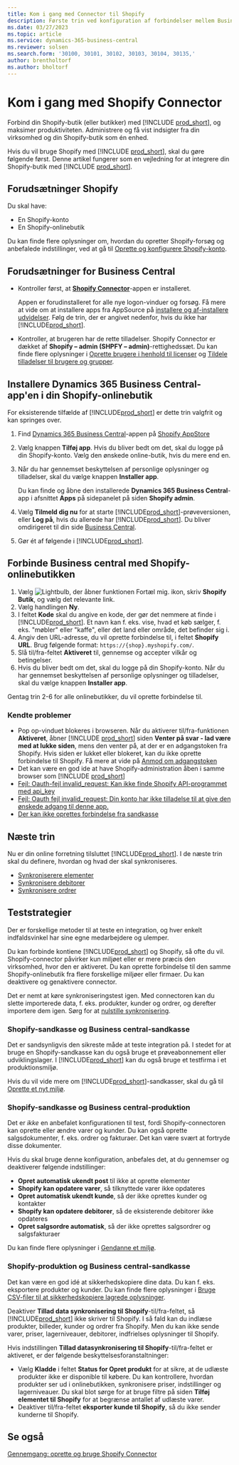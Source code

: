 ```yaml
---
title: Kom i gang med Connector til Shopify
description: Første trin ved konfiguration af forbindelser mellem Business central og Shopify
ms.date: 03/27/2023
ms.topic: article
ms.service: dynamics-365-business-central
ms.reviewer: solsen
ms.search.form: '30100, 30101, 30102, 30103, 30104, 30135,'
author: brentholtorf
ms.author: bholtorf
---
```


# Kom i gang med Shopify Connector

Forbind din Shopify-butik (eller butikker) med [!INCLUDE [prod_short](../includes/prod_short.md)], og maksimer produktiviteten. Administrere og få vist indsigter fra din virksomhed og din Shopify-butik som én enhed.

Hvis du vil bruge Shopify med [!INCLUDE [prod_short](../includes/prod_short.md)], skal du gøre følgende først. Denne artikel fungerer som en vejledning for at integrere din Shopify-butik med [!INCLUDE [prod_short](../includes/prod_short.md)].

## Forudsætninger Shopify

Du skal have:

- En Shopify-konto
- En Shopify-onlinebutik

Du kan finde flere oplysninger om, hvordan du opretter Shopify-forsøg og anbefalede indstillinger, ved at gå til [Oprette og konfigurere Shopify-konto](shopify-account.md).

## Forudsætninger for Business Central

- Kontroller først, at **[Shopify Connector](https://go.microsoft.com/fwlink/?linkid=2196238)**-appen er installeret.

  Appen er forudinstalleret for alle nye logon-vinduer og forsøg. Få mere at vide om at installere apps fra AppSource på [installere og af-installere udvidelser](../ui-extensions-install-uninstall.md#install). Følg de trin, der er angivet nedenfor, hvis du ikke har [!INCLUDE[prod_short](../includes/prod_short.md)].

- Kontroller, at brugeren har de rette tilladelser. Shopify Connector er dækket af **Shopify – admin (SHPFY – admin)**-rettighedssæt. Du kan finde flere oplysninger i [Oprette brugere i henhold til licenser](../ui-how-users-permissions.md) og [Tildele tilladelser til brugere og grupper](../ui-define-granular-permissions.md).

## Installere Dynamics 365 Business Central-app'en i din Shopify-onlinebutik

For eksisterende tilfælde af [!INCLUDE[prod_short](../includes/prod_short.md)] er dette trin valgfrit og kan springes over.

1. Find [Dynamics 365 Business Central](https://apps.shopify.com/dynamics-365-business-central)-appen på [Shopify AppStore](https://apps.shopify.com/)
2. Vælg knappen **Tilføj app**. Hvis du bliver bedt om det, skal du logge på din Shopify-konto. Vælg den ønskede online-butik, hvis du mere end en.
3. Når du har gennemset beskyttelsen af personlige oplysninger og tilladelser, skal du vælge knappen **Installer app**.

   Du kan finde og åbne den installerede **Dynamics 365 Business Central**-app i afsnittet **Apps** på sidepanelet på siden **Shopify admin**.
4. Vælg **Tilmeld dig nu** for at starte [!INCLUDE[prod_short](../includes/prod_short.md)]-prøveversionen, eller **Log på**, hvis du allerede har [!INCLUDE[prod_short](../includes/prod_short.md)]. Du bliver omdirigeret til din side [Business Central](https://businesscentral.dynamics.com).
5. Gør ét af følgende i [!INCLUDE[prod_short](../includes/prod_short.md)].

## Forbinde Business central med Shopify-onlinebutikken

1. Vælg ![Lightbulb, der åbner funktionen Fortæl mig.](../media/ui-search/search_small.png "Fortæl mig, hvad du vil foretage dig") ikon, skriv **Shopify Butik**, og vælg det relevante link.
2. Vælg handlingen **Ny**.  
3. I feltet **Kode** skal du angive en kode, der gør det nemmere at finde i [!INCLUDE[prod_short](../includes/prod_short.md)]. Et navn kan f. eks. vise, hvad et køb sælger, f. eks. "møbler" eller "kaffe", eller det land eller område, det befinder sig i.
4. Angiv den URL-adresse, du vil oprette forbindelse til, i feltet **Shopify URL**. Brug følgende format: `https://{shop}.myshopify.com/`.
5. Slå til/fra-feltet **Aktiveret** til, gennemse og accepter vilkår og betingelser.
6. Hvis du bliver bedt om det, skal du logge på din Shopify-konto. Når du har gennemset beskyttelsen af personlige oplysninger og tilladelser, skal du vælge knappen **Installer app**.

Gentag trin 2-6 for alle onlinebutikker, du vil oprette forbindelse til.

### Kendte problemer

- Pop op-vinduet blokeres i browseren. Når du aktiverer til/fra-funktionen **Aktiveret**, åbner [!INCLUDE [prod_short](../includes/prod_short.md)] siden **Venter på svar - lad være med at lukke siden**, mens den venter på, at der er en adgangstoken fra Shopify. Hvis siden er lukket eller blokeret, kan du ikke oprette forbindelse til Shopify. Få mere at vide på [Anmod om adgangstoken](troubleshoot.md#request-the-access-token)
- Det kan være en god ide at have Shopify-administration åben i samme browser som [!INCLUDE [prod_short](../includes/prod_short.md)]
- [Fejl: Oauth-fejl invalid_request: Kan ikke finde Shopify API-programmet med api_key](troubleshoot.md#error-oauth-error-invalid_request-could-not-find-shopify-api-application-with-api_key)
- [Fejl: Oauth fejl invalid_request: Din konto har ikke tilladelse til at give den ønskede adgang til denne app.](troubleshoot.md#error-oauth-error-invalid_request-your-account-does-not-have-permission-to-grant-the-requested-access-for-this-app)
- [Der kan ikke oprettes forbindelse fra sandkasse](troubleshoot.md#verify-and-enable-permissions-to-make-http-requests-in-a-non-production-environment)

## Næste trin

Nu er din online forretning tilsluttet [!INCLUDE[prod_short](../includes/prod_short.md)]. I de næste trin skal du definere, hvordan og hvad der skal synkroniseres.

- [Synkroniserere elementer](synchronize-items.md)
- [Synkronisere debitorer](synchronize-customers.md)
- [Synkronisere ordrer](synchronize-orders.md)

## Teststrategier

Der er forskellige metoder til at teste en integration, og hver enkelt indfaldsvinkel har sine egne medarbejdere og ulemper.

Du kan forbinde kontiene [!INCLUDE[prod_short](../includes/prod_short.md)] og Shopify, så ofte du vil. Shopify-connector påvirker kun miljøet eller er mere præcis den virksomhed, hvor den er aktiveret. Du kan oprette forbindelse til den samme Shopify-onlinebutik fra flere forskellige miljøer eller firmaer. Du kan deaktivere og genaktivere connector.

Det er nemt at køre synkroniseringstest igen. Med connectoren kan du slette importerede data, f. eks. produkter, kunder og ordrer, og derefter importere dem igen. Sørg for at [nulstille synkronisering](troubleshoot.md#reset-sync).

### Shopify-sandkasse og Business central-sandkasse

Det er sandsynligvis den sikreste måde at teste integration på. I stedet for at bruge en Shopify-sandkasse kan du også bruge et prøveabonnement eller udviklingslager. I [!INCLUDE[prod_short](../includes/prod_short.md)] kan du også bruge et testfirma i et produktionsmiljø.

Hvis du vil vide mere om [!INCLUDE[prod_short](../includes/prod_short.md)]-sandkasser, skal du gå til [Oprette et nyt miljø](/dynamics365/business-central/dev-itpro/administration/tenant-admin-center-environments#create-a-new-environment).

### Shopify-sandkasse og Business central-produktion

Det er *ikke* en anbefalet konfigurationen til test, fordi Shopify-connectoren kan oprette eller ændre varer og kunder. Du kan også oprette salgsdokumenter, f. eks. ordrer og fakturaer. Det kan være svært at fortryde disse dokumenter.
 
Hvis du skal bruge denne konfiguration, anbefales det, at du gennemser og deaktiverer følgende indstillinger:

* **Opret automatisk ukendt post** til ikke at oprette elementer
* **Shopify kan opdatere varer**, så tilknyttede varer ikke opdateres
* **Opret automatisk ukendt kunde**, så der ikke oprettes kunder og kontakter
* **Shopify kan opdatere debitorer**, så de eksisterende debitorer ikke opdateres
* **Opret salgsordre automatisk**, så der ikke oprettes salgsordrer og salgsfakturaer

Du kan finde flere oplysninger i [Gendanne et miljø](/dynamics365/business-central/dev-itpro/administration/tenant-admin-center-backup-restore).

### Shopify-produktion og Business central-sandkasse

Det kan være en god idé at sikkerhedskopiere dine data. Du kan f. eks. eksportere produkter og kunder. Du kan finde flere oplysninger i [Bruge CSV-filer til at sikkerhedskopiere lagrede oplysninger](https://help.shopify.com/en/manual/shopify-admin/duplicate-store#using-csv-files-to-back-up-store-information).

Deaktiver **Tillad data synkronisering til Shopify**-til/fra-feltet, så [!INCLUDE[prod_short](../includes/prod_short.md)] ikke skriver til Shopify. I så fald kan du indlæse produkter, billeder, kunder og ordrer fra Shopify. Men du kan ikke sende varer, priser, lagerniveauer, debitorer, indfrielses oplysninger til Shopify.

Hvis indstillingen **Tillad datasynkronisering til Shopify**-til/fra-feltet er aktiveret, er der følgende beskyttelsesforanstaltninger:

*   Vælg **Kladde** i feltet **Status for Opret produkt** for at sikre, at de udlæste produkter ikke er disponible til købere. Du kan kontrollere, hvordan produkter ser ud i onlinebutikken, synkronisere priser, indstillinger og lagerniveauer. Du skal blot sørge for at bruge filtre på siden **Tilføj elementet til Shopify** for at begrænse antallet af udlæste varer.
* Deaktiver til/fra-feltet **eksporter kunde til Shopify**, så du ikke sender kunderne til Shopify.

## Se også

[Gennemgang: oprette og bruge Shopify Connector](walkthrough-setting-up-and-using-shopify.md)  

